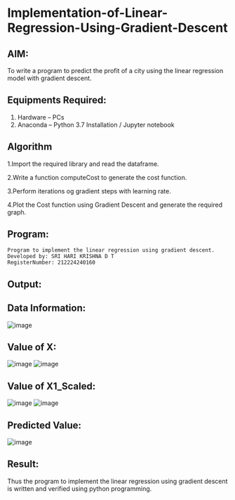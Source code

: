 # Implementation-of-Linear-Regression-Using-Gradient-Descent

## AIM:
To write a program to predict the profit of a city using the linear regression model with gradient descent.

## Equipments Required:
1. Hardware – PCs
2. Anaconda – Python 3.7 Installation / Jupyter notebook

## Algorithm
1.Import the required library and read the dataframe.

2.Write a function computeCost to generate the cost function.

3.Perform iterations og gradient steps with learning rate. 

4.Plot the Cost function using Gradient Descent and generate the required graph. 

## Program:
```
Program to implement the linear regression using gradient descent.
Developed by: SRI HARI KRISHNA D T 
RegisterNumber: 212224240160 
```

## Output:
## Data Information:
![image](https://github.com/user-attachments/assets/06016983-1393-498c-a9be-de8eb76e7dfa)

## Value of X:
![image](https://github.com/user-attachments/assets/3992f7ad-cd5d-450b-854f-15dccb258497)
![image](https://github.com/user-attachments/assets/2cd2d6e5-c5de-47e6-806e-ba6e9450b0dc)
## Value of X1_Scaled:
![image](https://github.com/user-attachments/assets/53410f8d-8496-42f9-a405-181eeebc4da7)
![image](https://github.com/user-attachments/assets/f320c5fe-3e88-4339-abf9-19fa11ed7e3b)
## Predicted Value:
![image](https://github.com/user-attachments/assets/0c757e67-c82f-442d-8a2b-cc929a8aa799)

## Result:
Thus the program to implement the linear regression using gradient descent is written and verified using python programming.
